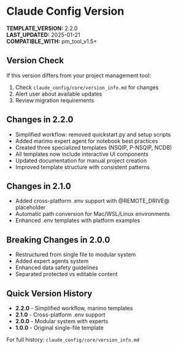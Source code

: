 # Claude Config Version

**TEMPLATE_VERSION:** 2.2.0  
**LAST_UPDATED:** 2025-01-21  
**COMPATIBLE_WITH:** pm_tool_v1.5+

## Version Check
If this version differs from your project management tool:
1. Check `claude_config/core/version_info.md` for changes
2. Alert user about available updates
3. Review migration requirements

## Changes in 2.2.0
- Simplified workflow: removed quickstart.py and setup scripts
- Added marimo expert agent for notebook best practices
- Created three specialized templates (NSQIP, P-NSQIP, NCDB)
- All templates now include interactive UI components
- Updated documentation for manual project creation
- Improved template structure with consistent patterns

## Changes in 2.1.0
- Added cross-platform .env support with @REMOTE_DRIVE@ placeholder
- Automatic path conversion for Mac/WSL/Linux environments
- Enhanced .env templates with platform examples

## Breaking Changes in 2.0.0
- Restructured from single file to modular system
- Added expert agents system
- Enhanced data safety guidelines
- Separated protected vs editable content

## Quick Version History
- **2.2.0** - Simplified workflow, marimo templates
- **2.1.0** - Cross-platform .env support
- **2.0.0** - Modular system with experts
- **1.0.0** - Original single-file template

For full history: `claude_config/core/version_info.md`